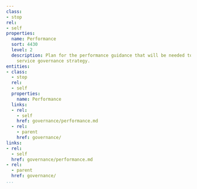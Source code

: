 ```yaml
---
class:
- stop
rel:
- self
properties:
  name: Performance
  sort: 4430
  level: 2
  description: Plan for the performance guidance that will be needed to drive a wider
    service governance strategy.
entities:
- class:
  - stop
  rel:
  - self
  properties:
    name: Performance
  links:
  - rel:
    - self
    href: governance/performance.md
  - rel:
    - parent
    href: governance/
links:
- rel:
  - self
  href: governance/performance.md
- rel:
  - parent
  href: governance/
...
```

